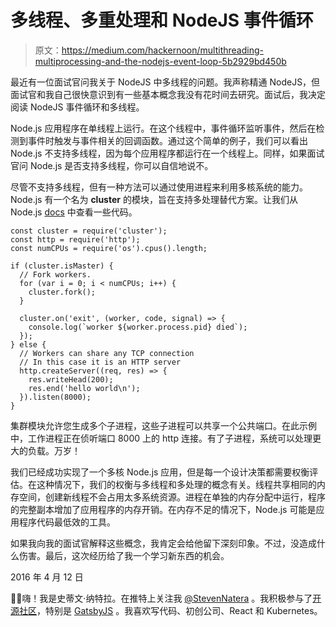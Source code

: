# 多线程、多重处理和 NodeJS 事件循环

> 原文：<https://medium.com/hackernoon/multithreading-multiprocessing-and-the-nodejs-event-loop-5b2929bd450b>

最近有一位面试官问我关于 NodeJS 中多线程的问题。我声称精通 NodeJS，但面试官和我自己很快意识到有一些基本概念我没有花时间去研究。面试后，我决定阅读 NodeJS 事件循环和多线程。

Node.js 应用程序在单线程上运行。在这个线程中，事件循环监听事件，然后在检测到事件时触发与事件相关的回调函数。通过这个简单的例子，我们可以看出 Node.js 不支持多线程，因为每个应用程序都运行在一个线程上。同样，如果面试官问 Node.js 是否支持多线程，你可以自信地说不。

尽管不支持多线程，但有一种方法可以通过使用进程来利用多核系统的能力。Node.js 有一个名为 **cluster** 的模块，旨在支持多处理替代方案。让我们从 Node.js [docs](https://nodejs.org/api/cluster.html#cluster_cluster) 中查看一些代码。

```
const cluster = require('cluster');
const http = require('http');
const numCPUs = require('os').cpus().length;

if (cluster.isMaster) {
  // Fork workers.
  for (var i = 0; i < numCPUs; i++) {
    cluster.fork();
  }

  cluster.on('exit', (worker, code, signal) => {
    console.log(`worker ${worker.process.pid} died`);
  });
} else {
  // Workers can share any TCP connection
  // In this case it is an HTTP server
  http.createServer((req, res) => {
    res.writeHead(200);
    res.end('hello world\n');
  }).listen(8000);
}
```

集群模块允许您生成多个子进程，这些子进程可以共享一个公共端口。在此示例中，工作进程正在侦听端口 8000 上的 http 连接。有了子进程，系统可以处理更大的负载。万岁！

我们已经成功实现了一个多核 Node.js 应用，但是每一个设计决策都需要权衡评估。在这种情况下，我们的权衡与多线程和多处理的概念有关。线程共享相同的内存空间，创建新线程不会占用太多系统资源。进程在单独的内存分配中运行，程序的完整副本增加了应用程序的内存开销。在内存不足的情况下，Node.js 可能是应用程序代码最低效的工具。

如果我向我的面试官解释这些概念，我肯定会给他留下深刻印象。不过，没造成什么伤害。最后，这次经历给了我一个学习新东西的机会。

2016 年 4 月 12 日

👋🏽嗨！我是史蒂文·纳特拉。在推特上关注我 [@StevenNatera](https://twitter.com/stevennatera) 。我积极参与了[开源社区](https://github.com/nodox)，特别是 [GatsbyJS](https://www.gatsbyjs.org/contributors/steven-natera) 。我喜欢写代码、初创公司、React 和 Kubernetes。